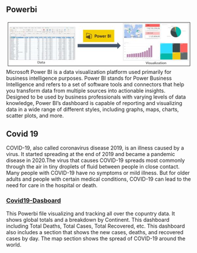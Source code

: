 ## Powerbi
![](power-BI.jpeg)
<br>
Microsoft Power BI is a data visualization platform used primarily for business intelligence purposes. Power BI stands for Power Business Intelligence and refers to a set of software tools and connectors that help you transform data from multiple sources into actionable insights.
<br>
Designed to be used by business professionals with varying levels of data knowledge, Power BI’s dashboard is capable of reporting and visualizing data in a wide range of different styles, including graphs, maps, charts, scatter plots, and more.
## Covid 19
COVID-19, also called coronavirus disease 2019, is an illness caused by a virus. It started spreading at the end of 2019 and became a pandemic disease in 2020.The virus that causes COVID-19 spreads most commonly through the air in tiny droplets of fluid between people in close contact. Many people with COVID-19 have no symptoms or mild illness. But for older adults and people with certain medical conditions, COVID-19 can lead to the need for care in the hospital or death.
### [Covid19-Dasboard](Covid19-Dashboard.pbit)
This Powerbi file visualizing and tracking all over the copuntry data. It shows global totals and a breakdown by Continent. This dashboard including Total Deaths, Total Cases, Total Recovered, etc. This dashboard also includes a section that shows the new cases, deaths, and recovered cases by day. The map section shows the spread of COVID-19 around the world. 
